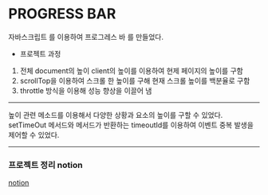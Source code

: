 # PROGRESS BAR

자바스크립트 를 이용하여 프로그레스 바 를 만들었다.

- 프로젝트 과정

1. 전체 document의 높이 client의 높이를 이용하여 현제 페이지의 높이를 구함
2. scrollTop을 이용하여 스크롤 한 높이를 구해 현재 스크롤 높이를 백분율로 구함
3. throttle 방식을 이용해 성능 향상을 이끌어 냄

<hr/>

높이 관련 메소드를 이용해서 다양한 상황과 요소의 높이를 구할 수 있었다.
setTimeOut 메서드와 메서드가 반환하는 timeoutId를 이용하여 이벤트 중복 발생을 제어할 수 있었다.

<hr>

### 프로젝트 정리 notion

[notion]([https://reinvented-magnolia-c6f.notion.site/PROGRESS-BAR-6168a38ab16d4c5fb3333ffb13a8ad4d](https://reinvented-magnolia-c6f.notion.site/PROGRESS-BAR-46689d50ab2b408dabe6f437b324430d))
